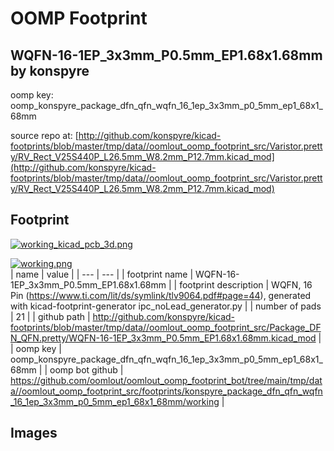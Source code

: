 # OOMP Footprint  
## WQFN-16-1EP_3x3mm_P0.5mm_EP1.68x1.68mm  by konspyre  
  
oomp key: oomp_konspyre_package_dfn_qfn_wqfn_16_1ep_3x3mm_p0_5mm_ep1_68x1_68mm  
  
source repo at: [http://github.com/konspyre/kicad-footprints/blob/master/tmp/data//oomlout_oomp_footprint_src/Varistor.pretty/RV_Rect_V25S440P_L26.5mm_W8.2mm_P12.7mm.kicad_mod](http://github.com/konspyre/kicad-footprints/blob/master/tmp/data//oomlout_oomp_footprint_src/Varistor.pretty/RV_Rect_V25S440P_L26.5mm_W8.2mm_P12.7mm.kicad_mod)  
## Footprint  
  
[![working_kicad_pcb_3d.png](working_kicad_pcb_3d_600.png)](working_kicad_pcb_3d.png)  
  
[![working.png](working_600.png)](working.png)  
| name | value | 
| --- | --- | 
| footprint name | WQFN-16-1EP_3x3mm_P0.5mm_EP1.68x1.68mm | 
| footprint description | WQFN, 16 Pin (https://www.ti.com/lit/ds/symlink/tlv9064.pdf#page=44), generated with kicad-footprint-generator ipc_noLead_generator.py | 
| number of pads | 21 | 
| github path | http://github.com/konspyre/kicad-footprints/blob/master/tmp/data//oomlout_oomp_footprint_src/Package_DFN_QFN.pretty/WQFN-16-1EP_3x3mm_P0.5mm_EP1.68x1.68mm.kicad_mod | 
| oomp key | oomp_konspyre_package_dfn_qfn_wqfn_16_1ep_3x3mm_p0_5mm_ep1_68x1_68mm | 
| oomp bot github | https://github.com/oomlout/oomlout_oomp_footprint_bot/tree/main/tmp/data//oomlout_oomp_footprint_src/footprints/konspyre_package_dfn_qfn_wqfn_16_1ep_3x3mm_p0_5mm_ep1_68x1_68mm/working | 
## Images  
